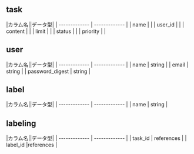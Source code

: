 ## task

|カラム名||データ型|
| ------------- | ------------- |
| name  |   |
| user_id  |   |
| content  |   |
| limit  |   |
|  status |   |
| priority  |   |



## user

|カラム名||データ型|
| ------------- | ------------- |
| name  | string  |
| email | string  |
| password_digest | string |



## label

|カラム名||データ型|
| ------------- | ------------- |
| name  | string |

## labeling

|カラム名||データ型|
| ------------- | ------------- |
| task_id  | references |
| label_id |references |
